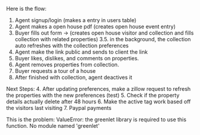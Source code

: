 Here is the flow:
1. Agent signup/login (makes a entry in users table)
2. Agent makes a open house pdf (creates open house event entry)
3. Buyer fills out form -> (creates open house visitor and collection and fills collection with related properties)
3.5. in the background, the collection auto refreshes with the collection preferences
4. Agent make the link public and sends to client the link
5. Buyer likes, dislikes, and comments on properties.
6. Agent removes properties from collection.
7. Buyer requests a tour of a house
8. After finished with collection, agent deactives it

Next Steps:
4. After updating preferences, make a zillow request to refresh the properties with the new preferences (test)
5. Check if the property details actually delete after 48 hours
6. Make the active tag work based off the visitors last visiting
7. Paypal payments



This is the problem: 
ValueError: the greenlet library is required to use this function. No module named 'greenlet'
